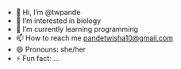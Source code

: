- 👋 Hi, I’m @twpande
- 👀 I’m interested in biology
- 🌱 I’m currently learning programming
- 📫 How to reach me pandetwisha10@gmail.com
- 😄 Pronouns: she/her
- ⚡ Fun fact: ...

<!---
twpande/twpande is a ✨ special ✨ repository because its `README.md` (this file) appears on your GitHub profile.
You can click the Preview link to take a look at your changes.
--->
